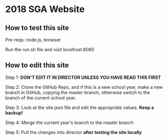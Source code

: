 # 2018 SGA Website #

## How to test this site ##

Pre-reqs: node.js, browser

Run the run.sh file and visit localhost:8080

## How to edit this site ##

Step 1: **DON'T EDIT IT IN DIRECTOR UNLESS YOU HAVE READ THIS FIRST**

Step 2: Clone the GitHub Repo, and if this is a new school year, make a new branch in GitHub, copying the master branch, otherwise switch to the branch of the current school year.

Step 3: Look at the site.json file and edit the appropriate values. **Keep a backup!**

Step 4: Merge the current year's branch to the master branch

Step 5: Pull the changes into director **after testing the site locally**
